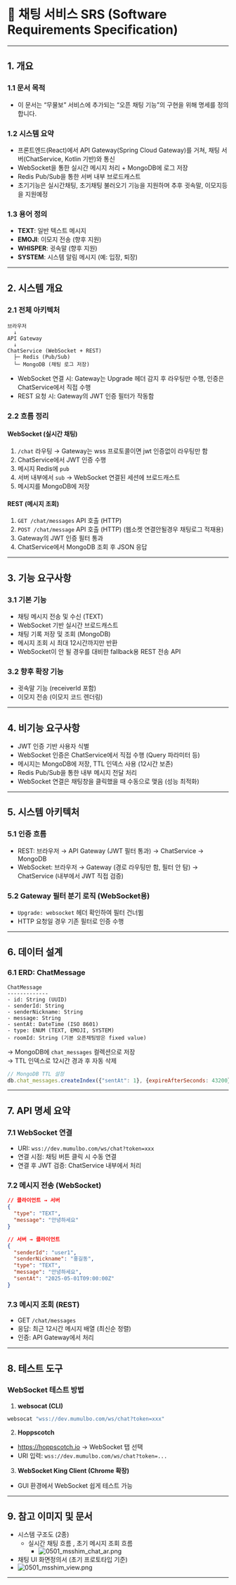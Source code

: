 # 📄 채팅 서비스 SRS (Software Requirements Specification)

---

## 1. 개요

### 1.1 문서 목적

- 이 문서는 “무물보” 서비스에 추가되는 “오픈 채팅 기능”의 구현을 위해 명세를 정의합니다.

### 1.2 시스템 요약

- 프론트엔드(React)에서 API Gateway(Spring Cloud Gateway)를 거쳐, 채팅 서버(ChatService, Kotlin 기반)와 통신
- WebSocket을 통한 실시간 메시지 처리 + MongoDB에 로그 저장
- Redis Pub/Sub을 통한 서버 내부 브로드캐스트
- 초기기능은 실시간채팅, 초기채팅 불러오기 기능을 지원하며 추후 귓속말, 이모지등을 지원예정

### 1.3 용어 정의

- **TEXT**: 일반 텍스트 메시지
- **EMOJI**: 이모지 전송 (향후 지원)
- **WHISPER**: 귓속말 (향후 지원)
- **SYSTEM**: 시스템 알림 메시지 (예: 입장, 퇴장)

---

## 2. 시스템 개요

### 2.1 전체 아키텍처

```
브라우저
  ↓
API Gateway
  ↓
ChatService (WebSocket + REST)
  ├─ Redis (Pub/Sub)
  └─ MongoDB (채팅 로그 저장)
```

- WebSocket 연결 시: Gateway는 Upgrade 헤더 감지 후 라우팅만 수행, 인증은 ChatService에서 직접 수행
- REST 요청 시: Gateway의 JWT 인증 필터가 작동함

### 2.2 흐름 정리

#### WebSocket (실시간 채팅)

1. `/chat` 라우팅 → Gateway는 wss 프로토콜이면 jwt 인증없이 라우팅만 함
2. ChatService에서 JWT 인증 수행
3. 메시지 Redis에 `pub`
4. 서버 내부에서 `sub` → WebSocket 연결된 세션에 브로드캐스트
5. 메시지를 MongoDB에 저장

#### REST (메시지 조회)

1. `GET /chat/messages` API 호출 (HTTP)
2. `POST /chat/message` API 호출 (HTTP) (웹소켓 연결안될경우 채팅로그 적재용)
3. Gateway의 JWT 인증 필터 통과
4. ChatService에서 MongoDB 조회 후 JSON 응답

---

## 3. 기능 요구사항

### 3.1 기본 기능

- 채팅 메시지 전송 및 수신 (TEXT)
- WebSocket 기반 실시간 브로드캐스트
- 채팅 기록 저장 및 조회 (MongoDB)
- 메시지 조회 시 최대 12시간까지만 반환
- WebSocket이 안 될 경우를 대비한 fallback용 REST 전송 API

### 3.2 향후 확장 기능

- 귓속말 기능 (receiverId 포함)
- 이모지 전송 (이모지 코드 렌더링)

---

## 4. 비기능 요구사항

- JWT 인증 기반 사용자 식별
- WebSocket 인증은 ChatService에서 직접 수행 (Query 파라미터 등)
- 메시지는 MongoDB에 저장, TTL 인덱스 사용 (12시간 보존)
- Redis Pub/Sub을 통한 내부 메시지 전달 처리
- WebSocket 연결은 채팅창을 클릭했을 때 수동으로 맺음 (성능 최적화)

---

## 5. 시스템 아키텍처

### 5.1 인증 흐름

- REST: 브라우저 → API Gateway (JWT 필터 통과) → ChatService → MongoDB
- WebSocket: 브라우저 → Gateway (경로 라우팅만 함, 필터 안 탐) → ChatService (내부에서 JWT 직접 검증)

### 5.2 Gateway 필터 분기 로직 (WebSocket용)

- `Upgrade: websocket` 헤더 확인하여 필터 건너뜀
- HTTP 요청일 경우 기존 필터로 인증 수행

---

## 6. 데이터 설계

### 6.1 ERD: ChatMessage

```
ChatMessage
-------------
- id: String (UUID)
- senderId: String
- senderNickname: String
- message: String
- sentAt: DateTime (ISO 8601)
- type: ENUM (TEXT, EMOJI, SYSTEM)
- roomId: String (기본 오픈채팅방은 fixed value)
```

→ MongoDB에 `chat_messages` 컬렉션으로 저장  
→ TTL 인덱스로 12시간 경과 후 자동 삭제

```js
// MongoDB TTL 설정
db.chat_messages.createIndex({"sentAt": 1}, {expireAfterSeconds: 43200}) // 12시간
```

---

## 7. API 명세 요약

### 7.1 WebSocket 연결

- URI: `wss://dev.mumulbo.com/ws/chat?token=xxx`
- 연결 시점: 채팅 버튼 클릭 시 수동 연결
- 연결 후 JWT 검증: ChatService 내부에서 처리

### 7.2 메시지 전송 (WebSocket)

```json
// 클라이언트 → 서버
{
  "type": "TEXT",
  "message": "안녕하세요"
}

// 서버 → 클라이언트
{
  "senderId": "user1",
  "senderNickname": "홍길동",
  "type": "TEXT",
  "message": "안녕하세요",
  "sentAt": "2025-05-01T09:00:00Z"
}
```

### 7.3 메시지 조회 (REST)

- GET `/chat/messages`
- 응답: 최근 12시간 메시지 배열 (최신순 정렬)
- 인증: API Gateway에서 처리

---

## 8. 테스트 도구

### WebSocket 테스트 방법

1. **websocat (CLI)**

```bash
websocat "wss://dev.mumulbo.com/ws/chat?token=xxx"
```

2. **Hoppscotch**

- https://hoppscotch.io → WebSocket 탭 선택
- URI 입력: `wss://dev.mumulbo.com/ws/chat?token=...`

3. **WebSocket King Client (Chrome 확장)**

- GUI 환경에서 WebSocket 쉽게 테스트 가능

---

## 9. 참고 이미지 및 문서

- 시스템 구조도 (2종)
    - 실시간 채팅 흐름 , 초기 메시지 조회 흐름
        - ![0501_msshim_chat_ar.png](..%2F..%2F9_images%2F0501_msshim_chat_ar.png)
- 채팅 UI 화면정의서 (초기 프로토타입 기준)
- ![0501_msshim_view.png](..%2F..%2F9_images%2F0501_msshim_view.png)

---
